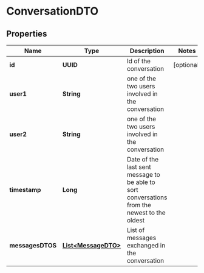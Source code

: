 

# ConversationDTO


## Properties

| Name | Type | Description | Notes |
|------------ | ------------- | ------------- | -------------|
|**id** | **UUID** | Id of the conversation |  [optional] |
|**user1** | **String** | one of the two users involved in the conversation |  |
|**user2** | **String** | one of the two users involved in the conversation |  |
|**timestamp** | **Long** | Date of the last sent message to be able to sort conversations from the newest to the oldest |  |
|**messagesDTOS** | [**List&lt;MessageDTO&gt;**](MessageDTO.md) | List of messages exchanged in the conversation |  |



